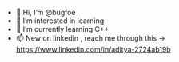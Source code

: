 - 👋 Hi, I’m @bugfoe
- 👀 I’m interested in learning
- 🌱 I’m currently learning C++
- 📫 New on linkedin , reach me through this -> https://www.linkedin.com/in/aditya-2724ab19b

<!---
bugfoe/bugfoe is a ✨ special ✨ repository because its `README.md` (this file) appears on your GitHub profile.
You can click the Preview link to take a look at your changes.
--->

